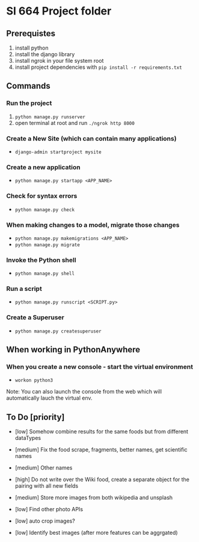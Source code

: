 # SI 664 Project folder

## Prerequistes

1. install python
2. install the django library
3. install ngrok in your file system root
4. install project dependencies with `pip install -r requirements.txt`

## Commands

### Run the project

1. `python manage.py runserver`
2. open terminal at root and run `./ngrok http 8000`

### Create a New Site (which can contain many applications)

- `django-admin startproject mysite`

### Create a new application

- `python manage.py startapp <APP_NAME>`

### Check for syntax errors

- `python manage.py check`

### When making changes to a model, migrate those changes

- `python manage.py makemigrations <APP_NAME>`
- `python manage.py migrate`

### Invoke the Python shell

- `python manage.py shell`

### Run a script

- `python manage.py runscript <SCRIPT.py>`

### Create a Superuser

- `python manage.py createsuperuser`

## When working in PythonAnywhere

### When you create a new console - start the virtual environment

- `workon python3`

Note: You can also launch the console from the web which will automatically lauch the virtual env.

## To Do [priority]

- [low] Somehow combine results for the same foods but from different dataTypes

- [medium] Fix the food scrape, fragments, better names, get scientific names

- [medium] Other names

- [high] Do not write over the Wiki food, create a separate object for the pairing with all new fields

- [medium] Store more images from both wikipedia and unsplash

- [low] Find other photo APIs

- [low] auto crop images?

- [low] Identify best images (after more features can be aggrgated)
